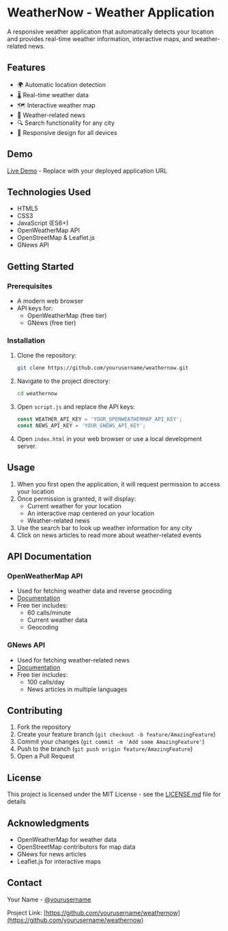 # WeatherNow - Weather Application

A responsive weather application that automatically detects your location and provides real-time weather information, interactive maps, and weather-related news.

## Features

- 🌍 Automatic location detection
- 🌡️ Real-time weather data
- 🗺️ Interactive weather map
- 📰 Weather-related news
- 🔍 Search functionality for any city
- 📱 Responsive design for all devices

## Demo

[Live Demo](#) - Replace with your deployed application URL

## Technologies Used

- HTML5
- CSS3
- JavaScript (ES6+)
- OpenWeatherMap API
- OpenStreetMap & Leaflet.js
- GNews API

## Getting Started

### Prerequisites

- A modern web browser
- API keys for:
  - OpenWeatherMap (free tier)
  - GNews (free tier)

### Installation

1. Clone the repository:
   ```bash
   git clone https://github.com/yourusername/weathernow.git
   ```

2. Navigate to the project directory:
   ```bash
   cd weathernow
   ```

3. Open `script.js` and replace the API keys:
   ```javascript
   const WEATHER_API_KEY = 'YOUR_OPENWEATHERMAP_API_KEY';
   const NEWS_API_KEY = 'YOUR_GNEWS_API_KEY';
   ```

4. Open `index.html` in your web browser or use a local development server.

## Usage

1. When you first open the application, it will request permission to access your location
2. Once permission is granted, it will display:
   - Current weather for your location
   - An interactive map centered on your location
   - Weather-related news
3. Use the search bar to look up weather information for any city
4. Click on news articles to read more about weather-related events

## API Documentation

### OpenWeatherMap API
- Used for fetching weather data and reverse geocoding
- [Documentation](https://openweathermap.org/api)
- Free tier includes:
  - 60 calls/minute
  - Current weather data
  - Geocoding

### GNews API
- Used for fetching weather-related news
- [Documentation](https://gnews.io/docs/v4)
- Free tier includes:
  - 100 calls/day
  - News articles in multiple languages

## Contributing

1. Fork the repository
2. Create your feature branch (`git checkout -b feature/AmazingFeature`)
3. Commit your changes (`git commit -m 'Add some AmazingFeature'`)
4. Push to the branch (`git push origin feature/AmazingFeature`)
5. Open a Pull Request

## License

This project is licensed under the MIT License - see the [LICENSE.md](LICENSE.md) file for details

## Acknowledgments

- OpenWeatherMap for weather data
- OpenStreetMap contributors for map data
- GNews for news articles
- Leaflet.js for interactive maps

## Contact

Your Name - [@yourusername](https://twitter.com/yourusername)

Project Link: [https://github.com/yourusername/weathernow](https://github.com/yourusername/weathernow)
